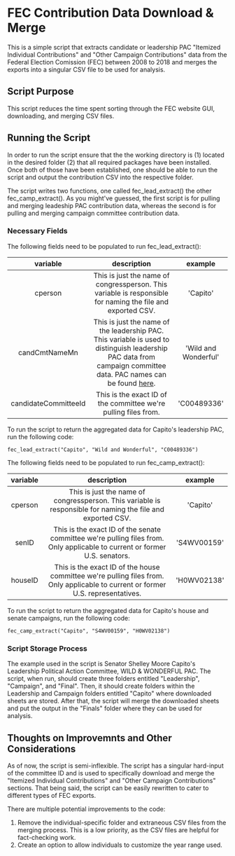 # FEC Contribution Data Download & Merge
This is a simple script that extracts candidate or leadership PAC "Itemized Individual Contributions" and "Other Campaign Contributions" data from the Federal Election Comission (FEC) between 2008 to 2018 and merges the exports into a singular CSV file to be used for analysis. 

## Script Purpose
This script reduces the time spent sorting through the FEC website GUI, downloading, and merging CSV files. 

## Running the Script
In order to run the script ensure that the the working directory is (1) located in the desired folder (2) that all required packages have been installed. Once both of those have been established, one should be able to run the script and output the contribution CSV into the respective folder. 

The script writes two functions, one called fec_lead_extract() the other fec_camp_extract(). As you might've guessed, the first script is for pulling and merging leadeship PAC contribution data, whereas the second is for pulling and merging campaign committee contribution data. 

### Necessary Fields

The following fields need to be populated to run fec_lead_extract():

|       variable       |                                                                                                              description                                                                                                             |        example       |
|:--------------------:|:------------------------------------------------------------------------------------------------------------------------------------------------------------------------------------------------------------------------------------:|:--------------------:|
| cperson              | This is just the name of congressperson. This variable is responsible for naming the file and exported CSV.                                                                                                                          | 'Capito'             |
| candCmtNameMn        | This is just the name of the leadership PAC. This variable is used to distinguish leadership PAC data from campaign committee data. PAC names can be found [here](https://www.opensecrets.org/pacs/industry.php?txt=Q03&cycle=2016). | 'Wild and Wonderful' |
| candidateCommitteeId | This is the exact ID of the committee we're pulling files from.                                                                                                                                                                      | 'C00489336'          |

To run the script to return the aggregated data for Capito's leadership PAC, run the following code:

`fec_lead_extract("Capito", "Wild and Wonderful", "C00489336")`

The following fields need to be populated to run fec_camp_extract():

| variable |                                                            description                                                           |   example   |
|:--------:|:--------------------------------------------------------------------------------------------------------------------------------:|:-----------:|
| cperson  | This is just the name of congressperson. This variable is responsible for naming the file and exported CSV.                      | 'Capito'    |
| senID    | This is the exact ID of the senate committee we're pulling files from. Only applicable to current or former U.S. senators.       | 'S4WV00159' |
| houseID  | This is the exact ID of the house committee we're pulling files from. Only applicable to current or former U.S. representatives. | 'H0WV02138' |

To run the script to return the aggregated data for Capito's house and senate campaigns, run the following code:

`fec_camp_extract("Capito", "S4WV00159", "H0WV02138")`

### Script Storage Process

The example used in the script is Senator Shelley Moore Capito's Leadership Political Action Committee, WILD & WONDERFUL PAC. The script, when run, should create three folders entitled "Leadership", "Campaign", and "Final". Then, it should create folders within the Leadership and Campaign folders entitled "Capito" where downloaded sheets are stored. After that, the script will merge the downloaded sheets and put the output in the "Finals" folder where they can be used for analysis.

## Thoughts on Improvemnts and Other Considerations

As of now, the script is semi-inflexible. The script has a singular hard-input of the committee ID and is used to specifically download and merge the "Itemized Individual Contributions" and "Other Campaign Contributions" sections. That being said, the script can be easily rewritten to cater to different types of FEC exports.

There are multiple potential improvements to the code:
1. Remove the individual-specific folder and extraneous CSV files from the merging process. This is a low priority, as the CSV files are helpful for fact-checking work.
2. Create an option to allow individuals to customize the year range used.
